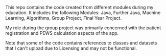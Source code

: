 This repo contains the code created from different modules during my education. It includes the following Modules: Java, Further Java, Machine Learning, Algorithms, Group Project, Final Year Project.

My role during the group project was primarily concerned with the patient registration and PEWS calculation aspects of the app.

Note that some of the code contains references to classes and datasets that I can't upload due to Licensing and may not be functional.
